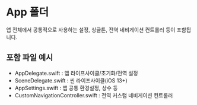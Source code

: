 # App 폴더

앱 전체에서 공통적으로 사용하는 설정, 싱글톤, 전역 네비게이션 컨트롤러 등이 포함됩니다.

## 포함 파일 예시
- AppDelegate.swift : 앱 라이프사이클/초기화/전역 설정
- SceneDelegate.swift : 씬 라이프사이클(iOS 13+)
- AppSettings.swift : 앱 공통 환경설정, 상수 등
- CustomNavigationController.swift : 전역 커스텀 네비게이션 컨트롤러
